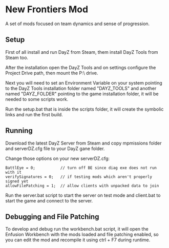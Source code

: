 # New Frontiers Mod
A set of mods focused on team dynamics and sense of progression.

## Setup
First of all install and run DayZ from Steam, them install DayZ Tools from Steam too.

After the installation open the DayZ Tools and on settings configure the Project Drive path, then mount the P:\ drive.

Next you will need to set an Environment Variable on your system pointing to the DayZ Tools installation folder named "DAYZ_TOOLS" and another named "DAYZ_FOLDER" pointing to the game installation folder, it will be needed to some scripts work.

Run the setup.bat that is inside the scripts folder, it will create the symbolic links and run the first build.

## Running
Download the latest DayZ Server from Steam and copy mpmissions folder and serverDZ.cfg file to your DayZ gane folder.

Change those options on your new serverDZ.cfg:
```
BattlEye = 0;			// turn off BE since diag exe does not run with it
verifySignatures = 0;	// if testing mods which aren't properly signed yet
allowFilePatching = 1;  // allow clients with unpacked data to join
```

Run the server.bat script to start the server on test mode and client.bat to start the game and connect to the server.

## Debugging and File Patching
To develop and debug run the workbench.bat script, it will open the Enfusion Workbench with the mods loaded and file patching enabled, so you can edit the mod and recompile it using ctrl + F7 during runtime.